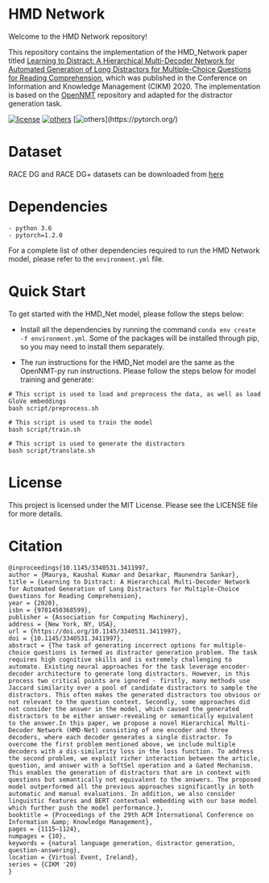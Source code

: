 # HMD Network
Welcome to the HMD Network repository!

This repository contains the implementation of the HMD_Network paper titled [Learning to Distract: A Hierarchical Multi-Decoder Network for Automated Generation of Long Distractors for Multiple-Choice Questions for Reading Comprehension](https://dl.acm.org/doi/pdf/10.1145/3340531.3411997), which was published in the Conference on Information and Knowledge Management (CIKM) 2020. The implementation is based on the [OpenNMT](https://github.com/OpenNMT/OpenNMT-py) repository and adapted for the distractor generation task.

[![license](https://img.shields.io/github/license/mashape/apistatus.svg?maxAge=2592000)](https://github.com/Arko98/Hostility-Detection-in-Hindi-Constraint-2021/blob/main/LICENSE)
[![others](https://img.shields.io/badge/Huggingface-Cuda%2011.1.0-brightgreen)](https://huggingface.co/)
[![others](https://img.shields.io/badge/PyTorch-Stable%20(1.2.0)-orange)](https://pytorch.org/)

# Dataset
RACE DG and RACE DG+ datasets can be downloaded from [here](https://iith-my.sharepoint.com/:f:/g/personal/cs18resch11003_iith_ac_in/Ep53QDxqDfFKqekYccbOPAkBjmEyZxirbGu52x-3aNSPUA?e=15HY9m)

# Dependencies

```
- python 3.6
- pytorch=1.2.0
```
For a complete list of other dependencies required to run the HMD Network model, please refer to the `environment.yml` file.

# Quick Start
To get started with the HMD_Net model, please follow the steps below:

- Install all the dependencies by running the command `conda env create -f environment.yml`. Some of the packages will be installed through pip, so you may need to install them separately.

- The run instructions for the HMD_Net model are the same as the OpenNMT-py run instructions. Please follow the steps below for model training  and generate:
```
# This script is used to load and preprocess the data, as well as load GloVe embeddings
bash script/preprocess.sh

# This script is used to train the model
bash script/train.sh 

# This script is used to generate the distractors
bash script/translate.sh 
```

# License
This project is licensed under the MIT License. Please see the LICENSE file for more details.

# Citation
```
@inproceedings{10.1145/3340531.3411997,
author = {Maurya, Kaushal Kumar and Desarkar, Maunendra Sankar},
title = {Learning to Distract: A Hierarchical Multi-Decoder Network for Automated Generation of Long Distractors for Multiple-Choice Questions for Reading Comprehension},
year = {2020},
isbn = {9781450368599},
publisher = {Association for Computing Machinery},
address = {New York, NY, USA},
url = {https://doi.org/10.1145/3340531.3411997},
doi = {10.1145/3340531.3411997},
abstract = {The task of generating incorrect options for multiple-choice questions is termed as distractor generation problem. The task requires high cognitive skills and is extremely challenging to automate. Existing neural approaches for the task leverage encoder-decoder architecture to generate long distractors. However, in this process two critical points are ignored - firstly, many methods use Jaccard similarity over a pool of candidate distractors to sample the distractors. This often makes the generated distractors too obvious or not relevant to the question context. Secondly, some approaches did not consider the answer in the model, which caused the generated distractors to be either answer-revealing or semantically equivalent to the answer.In this paper, we propose a novel Hierarchical Multi-Decoder Network (HMD-Net) consisting of one encoder and three decoders, where each decoder generates a single distractor. To overcome the first problem mentioned above, we include multiple decoders with a dis-similarity loss in the loss function. To address the second problem, we exploit richer interaction between the article, question, and answer with a SoftSel operation and a Gated Mechanism. This enables the generation of distractors that are in context with questions but semantically not equivalent to the answers. The proposed model outperformed all the previous approaches significantly in both automatic and manual evaluations. In addition, we also consider linguistic features and BERT contextual embedding with our base model which further push the model performance.},
booktitle = {Proceedings of the 29th ACM International Conference on Information &amp; Knowledge Management},
pages = {1115–1124},
numpages = {10},
keywords = {natural language generation, distractor generation, question-answering},
location = {Virtual Event, Ireland},
series = {CIKM '20}
}
```
